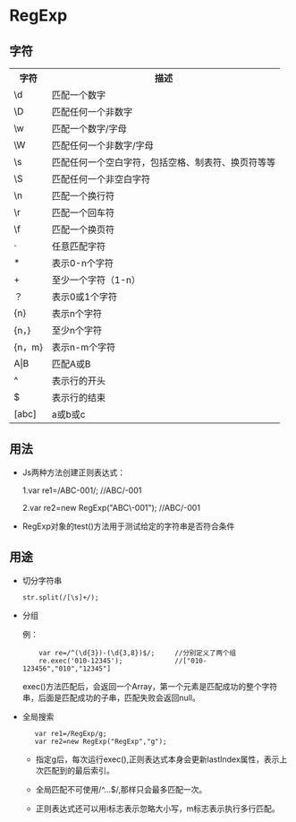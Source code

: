 # RegExp

## 字符
<table>
<tr>
<th>字符</th>
<th>描述</th>
</tr>
<tr>
<td>\d</td>
<td>匹配一个数字</td>
</tr>
<tr>
<td>\D</td>
<td>匹配任何一个非数字</td>
</tr>
<tr>
<td>\w</td>
<td>匹配一个数字/字母</td>
</tr>
<tr>
<td>\W</td>
<td>匹配任何一个非数字/字母</td>
</tr>
<tr>
<td>\s</td>
<td>匹配任何一个空白字符，包括空格、制表符、换页符等等</td>
</tr>
<tr>
<td>\S</td>
<td>匹配任何一个非空白字符</td>
</tr>
<tr>
<td>\n</td>
<td>匹配一个换行符</td>
</tr>
<tr>
<td>\r</td>
<td>匹配一个回车符</td>
</tr>
<tr>
<td>\f</td>
<td>匹配一个换页符</td>
</tr>
<tr>
     <td>·</td>
     <td>任意匹配字符</td>
</tr>
<tr>
<td>*</td>
 <td>表示0-n个字符</td>
</tr>
<tr>
     <td>+</td>
     <td>至少一个字符（1-n）</td>
</tr>
<tr>
     <td>？</td>
     <td>表示0或1个字符</td>
</tr>
<tr>
     <td>{n}</td>
     <td>表示n个字符</td>
</tr>
<tr>
     <td>{n，}</td>
     <td>至少n个字符</td>
</tr>
<tr>
     <td>{n，m}</td>
     <td>表示n-m个字符</td>
</tr>
<tr>
     <td>A|B</td>
     <td>匹配A或B</td>
</tr>
<tr>
     <td>^</td>
     <td>表示行的开头</td>
</tr>
<tr>
     <td>$</td>
     <td>表示行的结束</td>
</tr>
<tr>
     <td>[abc]</td>
     <td>a或b或c</td>
</tr>
</table>

## 用法

- Js两种方法创建正则表达式：
   
   1.var re1=/ABC\-001/;                    //ABC/-001
   
   2.var re2=new RegExp("ABC\\-001");       //ABC/-001
   
- RegExp对象的test()方法用于测试给定的字符串是否符合条件

## 用途
- 切分字符串
    
      str.split(/[\s]+/);
- 分组
    
    例：
          
          var re=/^(\d{3})-(\d{3,8})$/;     //分别定义了两个组
          re.exec('010-12345');             //["010-123456","010","12345"]
    exec()方法匹配后，会返回一个Array，第一个元素是匹配成功的整个字符串，后面是匹配成功的子串，匹配失败会返回null。
    
- 全局搜索
            
         var re1=/RegExp/g;
         var re2=new RegExp("RegExp","g");
    - 指定g后，每次运行exec(),正则表达式本身会更新lastIndex属性，表示上次匹配到的最后索引。
    
    - 全局匹配不可使用/^...$/,那样只会最多匹配一次。
    - 正则表达式还可以用i标志表示忽略大小写，m标志表示执行多行匹配。  
